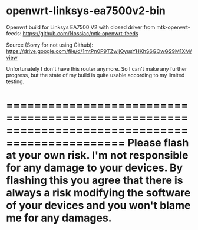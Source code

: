 # openwrt-linksys-ea7500v2-bin

Openwrt build for Linksys EA7500 V2 with closed driver from mtk-openwrt-feeds: https://github.com/Nossiac/mtk-openwrt-feeds

Source (Sorry for not using Github):  https://drive.google.com/file/d/1mtPn0P9TZwljQyusYHKhS6GOwGS9M1XM/view

Unfortunately I don't have this router anymore. So I can't make any further progress, but the state of my build is quite usable according to my limited testing.

===============================================================================================
Please flash at your own risk.
I'm not responsible for any damage to your devices.
By flashing this you agree that there is always a risk modifying the software of your devices and you won't blame me for any damages.
===============================================================================================
